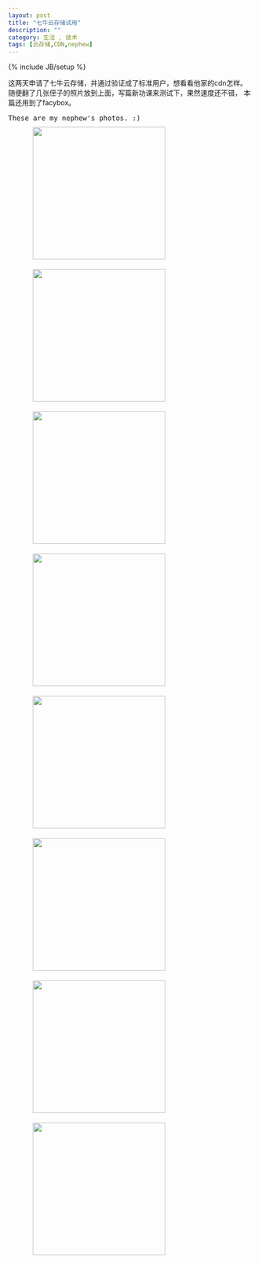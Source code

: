 ```yaml
---
layout: post
title: "七牛云存储试用"
description: ""
category: 生活 , 技术
tags: [云存储,CDN,nephew]
---
```

{% include JB/setup %}
<script src="http://cdn.bootcss.com/jquery/1.11.3/jquery.js"></script>
<script src="http://cdn.bootcss.com/fancybox/2.1.5/jquery.fancybox.pack.js"></script>
<link href="http://cdn.bootcss.com/fancybox/2.1.5/jquery.fancybox.min.css" rel="stylesheet">
<style>
	img {
		width:270px;
		height:270px;
	}
	.fancybox {
		float: left;
    	margin: 10px 50px 10px 50px;
	}
</style>
<script>
$(document).ready(function() {
    $('.fancybox').fancybox();
});
</script>

这两天申请了七牛云存储，并通过验证成了标准用户，想看看他家的cdn怎样。
随便翻了几张侄子的照片放到上面，写篇新功课来测试下，果然速度还不错，
本篇还用到了facybox。

<kbd>These are my nephew's photos. :)</kbd>
<br />
<a href="http://7xizaz.com1.z0.glb.clouddn.com/nephew_3.jpg" rel="gallery"  class="fancybox" title="">
    <img src="http://7xizaz.com1.z0.glb.clouddn.com/nephew_3.jpg">
</a>
<a href="http://7xizaz.com1.z0.glb.clouddn.com/nephew_4.jpg" rel="gallery"  class="fancybox" title="">
    <img src="http://7xizaz.com1.z0.glb.clouddn.com/nephew_4.jpg">
</a>
<a href="http://7xizaz.com1.z0.glb.clouddn.com/nephew_5.jpg" rel="gallery"  class="fancybox" title="">
    <img src="http://7xizaz.com1.z0.glb.clouddn.com/nephew_5.jpg">
</a>
<a href="http://7xizaz.com1.z0.glb.clouddn.com/nephew_6.jpg" rel="gallery"  class="fancybox" title="">
    <img src="http://7xizaz.com1.z0.glb.clouddn.com/nephew_6.jpg">
</a>
<a href="http://7xizaz.com1.z0.glb.clouddn.com/nephew_7.jpg" rel="gallery"  class="fancybox" title="">
    <img src="http://7xizaz.com1.z0.glb.clouddn.com/nephew_7.jpg">
</a>
<a href="http://7xizaz.com1.z0.glb.clouddn.com/nephew_8.jpg" rel="gallery"  class="fancybox" title="">
    <img src="http://7xizaz.com1.z0.glb.clouddn.com/nephew_8.jpg">
</a>
<a href="http://7xizaz.com1.z0.glb.clouddn.com/nephew_9.jpg" rel="gallery"  class="fancybox" title="">
    <img src="http://7xizaz.com1.z0.glb.clouddn.com/nephew_9.jpg">
</a>
<a style="clear: both;" href="http://7xizaz.com1.z0.glb.clouddn.com/nephew_10.jpg" rel="gallery"  class="fancybox" title="">
    <img src="http://7xizaz.com1.z0.glb.clouddn.com/nephew_10.jpg">
</a>
